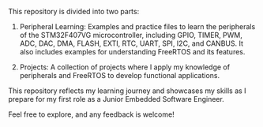 This repository is divided into two parts:

1. Peripheral Learning:
Examples and practice files to learn the peripherals of the STM32F407VG microcontroller, including GPIO, TIMER, PWM, ADC, DAC, DMA, FLASH, EXTI, RTC, UART, SPI, I2C, and CANBUS. It also includes examples for understanding FreeRTOS and its features.

2. Projects:
A collection of projects where I apply my knowledge of peripherals and FreeRTOS to develop functional applications.

This repository reflects my learning journey and showcases my skills as I prepare for my first role as a Junior Embedded Software Engineer.

Feel free to explore, and any feedback is welcome!
